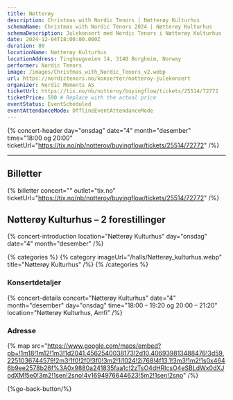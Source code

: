 ```yaml
---
title: Nøtterøy
description: Christmas with Nordic Tenors | Nøtterøy Kulturhus
schemaName: Christmas with Nordic Tenors 2024 | Nøtterøy Kulturhus
schemaDescription: Julekonsert med Nordic Tenors i Nøtterøy Kulturhus
date: 2024-12-04T18:00:00.000Z
duration: 80
locationName: Nøtterøy Kulturhus
locationAddress: Tinghaugveien 14, 3140 Borgheim, Norway
performer: Nordic Tenors
image: /images/Christmas_with_Nordic_Tenors_v2.webp
url: https://nordictenors.no/konserter/notteroy-julekonsert
organizer: Nordic Moments AS
ticketUrl: https://tix.no/nb/notteroy/buyingflow/tickets/25514/72772
ticketPrice: 590 # Replace with the actual price
eventStatus: EventScheduled
eventAttendanceMode: OfflineEventAttendanceMode
---
```


{% concert-header day="onsdag" date="4" month="desember" time="18:00 og 20:00" ticketUrl="https://tix.no/nb/notteroy/buyingflow/tickets/25514/72772" /%}

---

## Billetter

{% billetter concert="" outlet="tix.no" ticketUrl="https://tix.no/nb/notteroy/buyingflow/tickets/25514/72772" /%}

## Nøtterøy Kulturhus – 2 forestillinger

{% concert-introduction location="Nøtterøy Kulturhus" day="onsdag" date="4" month="desember" /%}

{% categories %}
{% category imageUrl="/halls/Nøtterøy_kulturhus.webp" title="Nøtterøy Kulturhus" /%}
{% /categories %}

### Konsertdetaljer

{% concert-details concert="Nøtterøy Kulturhus" date="4" month="desember" day="onsdag" time="18:00 – 19:20 og 20:00 – 21:20" location="Nøtterøy Kulturhus, Amfi" /%}

### Adresse

{% map src="https://www.google.com/maps/embed?pb=!1m18!1m12!1m3!1d2041.4562540038173!2d10.406939813488476!3d59.2251036744579!2m3!1f0!2f0!3f0!3m2!1i1024!2i768!4f13.1!3m3!1m2!1s0x4646b9ee2578b26f%3A0x9880a241835faa1c!2zTsO4dHRlcsO4eSBLdWx0dXJodXM!5e0!3m2!1sen!2sno!4v1694976644623!5m2!1sen!2sno" /%}

{%go-back-button/%}
